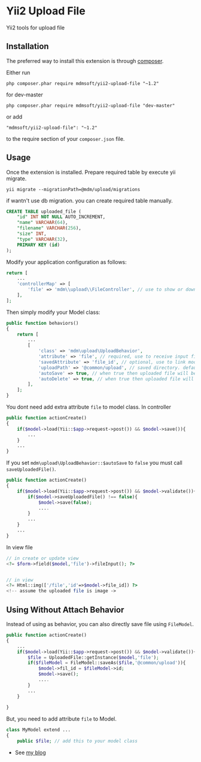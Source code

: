Yii2 Upload File 
================

Yii2 tools for upload file

Installation
------------

The preferred way to install this extension is through [composer](http://getcomposer.org/download/).

Either run

```
php composer.phar require mdmsoft/yii2-upload-file "~1.2"
```

for dev-master

```
php composer.phar require mdmsoft/yii2-upload-file "dev-master"
```

or add

```
"mdmsoft/yii2-upload-file": "~1.2"
```

to the require section of your `composer.json` file.


Usage
-----

Once the extension is installed.
Prepare required table by execute yii migrate.

```
yii migrate --migrationPath=@mdm/upload/migrations
```

if wantn't use db migration. you can create required table manually.

```sql
CREATE TABLE uploaded_file (
    "id" INT NOT NULL AUTO_INCREMENT,
    "name" VARCHAR(64),
    "filename" VARCHAR(256),
    "size" INT,
    "type" VARCHAR(32),
    PRIMARY KEY (id)
);
```

Modify your application configuration as follows:

```php
return [
    ...
    'controllerMap' => [
        'file' => 'mdm\\upload\\FileController', // use to show or download file
    ],
];
```

Then simply modify your Model class:

```php
public function behaviors()
{
	return [
        ...
		[
			'class' => 'mdm\upload\UploadBehavior',
			'attribute' => 'file', // required, use to receive input file
			'savedAttribute' => 'file_id', // optional, use to link model with saved file.
			'uploadPath' => '@common/upload', // saved directory. default to '@runtime/upload'
            'autoSave' => true, // when true then uploaded file will be save before ActiveRecord::save()
            'autoDelete' => true, // when true then uploaded file will deleted before ActiveRecord::delete()
		],
	];
}
```

You dont need add extra attribute `file` to model class. In controller

```php
public function actionCreate()
{
    if($model->load(Yii::$app->request->post()) && $model->save()){
        ...
    }
    ...
}
```

If you set `mdm\upload\UploadBehavior::$autoSave` to `false` you must call `saveUploadedFile()`.

```php
public function actionCreate()
{
    if($model->load(Yii::$app->request->post()) && $model->validate()){
        if($model->saveUploadedFile() !== false){
            $model->save(false);
            ....
        }
        ...
    }
    ...
}
```

In view file

```php
// in create or update view
<?= $form->field($model,'file')->fileInput(); ?>


// in view
<?= Html::img(['/file','id'=>$model->file_id]) ?>
<!-- assume the uploaded file is image ->
```

Using Without Attach Behavior
-----------------------------
Instead of using as behavior, you can also directly save file using `FileModel`.

```php
public function actionCreate()
{
    ...
    if($model->load(Yii::$app->request->post()) && $model->validate()){
        $file = UploadedFile::getInstance($model,'file');
        if($fileModel = FileModel::saveAs($file,'@common/upload')){
            $model->fil_id = $fileModel->id;
            $model->save();
            ....
        }
        ...
    }
    
}
```

But, you need to add attribute `file` to Model.

```php
class MyModel extend ...
{
    public $file; // add this to your model class

```

- See [my blog](http://mdmunir.wordpress.com/2014/10/19/yii2-simple-way-to-upload-and-save-file/)